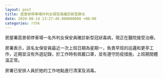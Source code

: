 ```yaml
---
layout: post
title: 茘景邨停車場外判女保安員確診新型肺炎
date: 2020-08-14 13:27:49.000000000 +08:00
categories: rthk
---
```


房屋署茘景邨停車場一名外判女保安員確診新型冠狀毒病，現正在醫院接受治療。

房署表示，該名女保安員最近一次上班日期為星期一，負責早班的巡邏和更亭工作，近期並沒有外遊記錄，於工作時有佩戴口罩，並有遵守防疫措施，上班期間體溫正常。

房署已安排人員於她的工作地點進行清潔及消毒。
